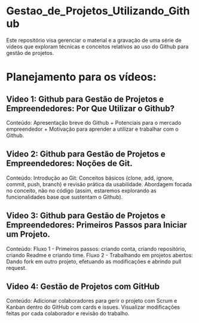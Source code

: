 # Gestao_de_Projetos_Utilizando_Github
Este repositório visa gerenciar o material e a gravação de uma série de vídeos que exploram técnicas e conceitos relativos ao uso do Github para gestão de projetos.

# Planejamento para os vídeos:

## Video 1: Github para Gestão de Projetos e Empreendedores: Por Que Utilizar o Github?
Conteúdo: Apresentação breve do Github + Potenciais para o mercado empreendedor + Motivação para aprender a utilizar e trabalhar com o Github.

## Video 2: Github para Gestão de Projetos e Empreendedores: Noções de Git.
Conteúdo: Introdução ao Git:  Conceitos básicos (clone, add, ignore, commit, push, branch) e revisão prática da usabilidade. Abordagem focada no conceito, não no código (assim, estaremos explorando as funcionalidades base que sustentam o Github). 

## Video 3: Github para Gestão de Projetos e Empreendedores: Primeiros Passos para Iniciar um Projeto.
Conteúdo:
Fluxo 1 - Primeiros passos: criando conta, criando repositório, criando Readme e criando time. 
Fluxo 2 - Trabalhando em projetos abertos: Dando fork em outro projeto, efetuando as modificações e abrindo pull request.

## Video 4: Gestão de Projetos com GitHub
Conteúdo: Adicionar colaboradores para gerir o projeto com Scrum e Kanban dentro do GitHub com cards e issues. Visualizar modificações feitas por cada colaborador e revisão do trabalho.
